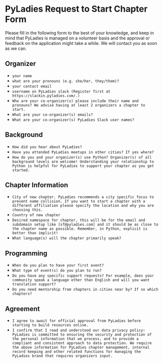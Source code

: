 # PyLadies Request to Start Chapter Form

Please fill in the following form to the best of your knowledge, and keep in mind that PyLadies is managed on a volunteer basis and the approval or feedback on the application might take a while. We will contact you as soon as we can.

## Organizer

- `your name`
- `what are your pronouns (e.g. she/her, they/them)?`
- `your contact email`
- `username on PyLadies slack (Register first at https://slackin.pyladies.com/.)`
- `Who are your co-organizer(s) please include their name and pronouns? We advise having at least 2 organizers a chapter to start.`
- `What are your co-organizer(s) emails?`
- `What are your co-organizer(s) PyLadies Slack user names?`

## Background

- `How did you hear about PyLadies?`
- `Have you attended PyLadies meetups in other cities? If yes where?`
- `How do you and your organizer(s) use Python? Organizer(s) of all background levels are welcome! Understanding your relationship to Python is helpful for PyLadies to support your chapter as you get started.`

## Chapter Information

- `City of new chapter. PyLadies recommends a city specific focus to prevent name collision. If you want to start a chapter with a different affiliation please specify the location and why you are choosing this.`
- `Country of new chapter`
- `Desired namespace for chapter, this will be for the email and subdomain setup like [sf@pyladies.com] and it should be as close to the chapter name as possible. Remember, in Python, explicit is better than implicit!`
- `What language(s) will the chapter primarily speak?`

## Programming

- `When do you plan to have your first event?`
- `What type of event(s) do you plan to run?`
- `Do you have any specific support requests? For example, does your community speak a language other than English and will you want translation support?`
- `Do you need mentorship from chapters in cities near by? If so which chapters?`

## Agreement

- `I agree to await for official approval from PyLadies before starting to build resources online.`
- `I confirm that I read and understood our data privacy policy: PyLadies is committed to ensuring the security and protection of the personal information that we process, and to provide a compliant and consistent approach to data protection. We require the above information for PyLadies chapter management, internal record keeping and other related functions for managing the PyLadies brand that requires organizers input.`
